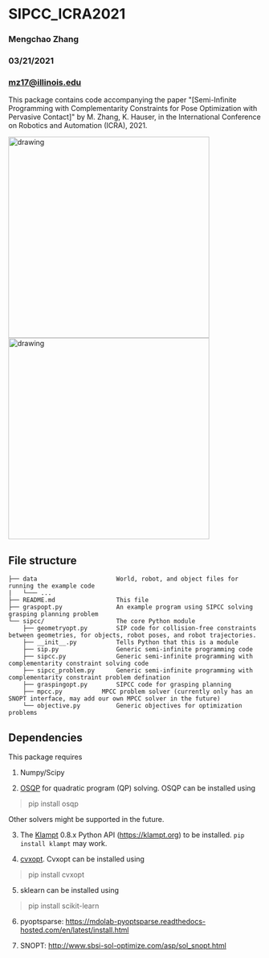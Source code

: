 # SIPCC_ICRA2021

### Mengchao Zhang

### 03/21/2021

### mz17@illinois.edu

This package contains code accompanying the paper
"[Semi-Infinite Programming with Complementarity Constraints for Pose Optimization with Pervasive Contact]"
by M. Zhang, K. Hauser, in the International Conference on Robotics and Automation (ICRA), 2021.

<img src="https://user-images.githubusercontent.com/40469112/111937520-e748cc00-8a95-11eb-9a78-2bc40a499835.png" alt="drawing" width="400"/><img src=https://user-images.githubusercontent.com/40469112/111937842-a604ec00-8a96-11eb-844e-e14c8a624886.png alt="drawing" width="400"/>

## File structure

```
├── data                      World, robot, and object files for running the example code
|   └─── ...
├── README.md                 This file
├── graspopt.py               An example program using SIPCC solving grasping planning problem
└── sipcc/                    The core Python module
    ├── geometryopt.py        SIP code for collision-free constraints between geometries, for objects, robot poses, and robot trajectories.
    ├── __init__.py           Tells Python that this is a module
    ├── sip.py                Generic semi-infinite programming code
    ├── sipcc.py              Generic semi-infinite programming with complementarity constraint solving code
    ├── sipcc_problem.py      Generic semi-infinite programming with complementarity constraint problem defination
    ├── graspingopt.py        SIPCC code for grasping planning
    ├── mpcc.py		      MPCC problem solver (currently only has an SNOPT interface, may add our own MPCC solver in the future)
    └── objective.py          Generic objectives for optimization problems
```


## Dependencies

This package requires

1. Numpy/Scipy

2. [OSQP](http://osqp.org) for quadratic program (QP) solving.  OSQP can be
   installed using

> pip install osqp

   Other solvers might be supported in the future.

3. The [Klampt](https://klampt.org) 0.8.x Python API (https://klampt.org) to be installed.  `pip install klampt` may work.

4. [cvxopt](https://cvxopt.org/). Cvxopt can be installed using 

> pip install cvxopt

5. sklearn can be installed using 

> pip install scikit-learn

6. pyoptsparse: https://mdolab-pyoptsparse.readthedocs-hosted.com/en/latest/install.html

7. SNOPT: http://www.sbsi-sol-optimize.com/asp/sol_snopt.html
